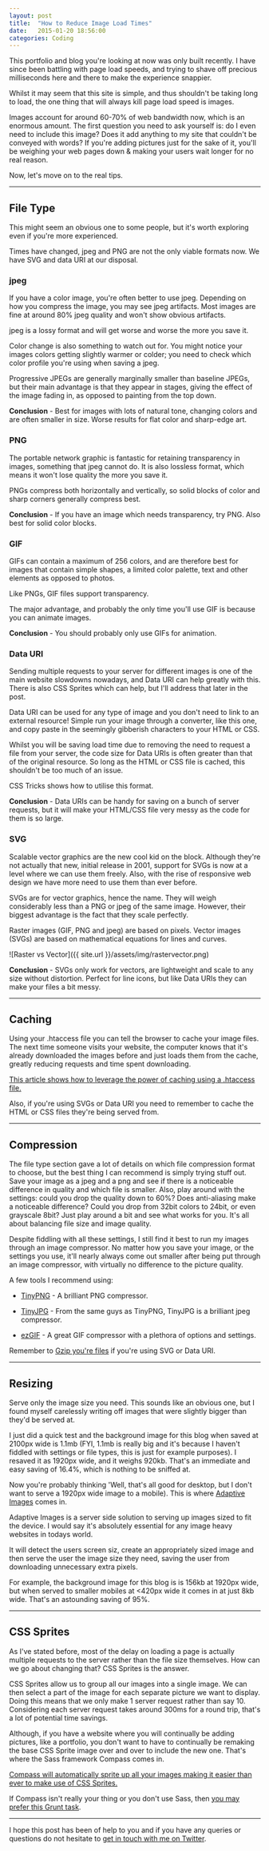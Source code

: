 ```yaml
---
layout: post
title:  "How to Reduce Image Load Times"
date:   2015-01-20 18:56:00
categories: Coding
---
```


This portfolio and blog you're looking at now was only built recently. I have since been battling with page load speeds, and trying to shave off precious milliseconds here and there to make the experience snappier.

Whilst it may seem that this site is simple, and thus shouldn't be taking long to load, the one thing that will always kill page load speed is images.

Images account for around 60-70% of web bandwidth now, which is an enormous amount. The first question you need to ask yourself is: do I even need to include this image? Does it add anything to my site that couldn't be conveyed with words? If you're adding pictures just for the sake of it, you'll be weighing your web pages down & making your users wait longer for no real reason.

Now, let's move on to the real tips.

---

## File Type

This might seem an obvious one to some people, but it's worth exploring even if you're more experienced.

Times have changed, jpeg and PNG are not the only viable formats now. We have SVG and data URI at our disposal.

### jpeg

If you have a color image, you're often better to use jpeg. Depending on how you compress the image, you may see jpeg artifacts. Most images are fine at around 80% jpeg quality and won't show obvious artifacts.

jpeg is a lossy format and will get worse and worse the more you save it.

Color change is also something to watch out for. You might notice your images colors getting slightly warmer or colder; you need to check which color profile you're using when saving a jpeg.

Progressive JPEGs are generally marginally smaller than baseline JPEGs, but their main advantage is that they appear in stages, giving the effect of the image fading in, as opposed to painting from the top down.

**Conclusion** - Best for images with lots of natural tone, changing colors and are often smaller in size. Worse results for flat color and sharp-edge art.

### PNG

The portable network graphic is fantastic for retaining transparency in images, something that jpeg cannot do. It is also lossless format, which means it won't lose quality the more you save it.

PNGs compress both horizontally and vertically, so solid blocks of color and sharp corners generally compress best.

**Conclusion** - If you have an image which needs transparency, try PNG. Also best for solid color blocks.

### GIF

GIFs can contain a maximum of 256 colors, and are therefore best for images that contain simple shapes, a limited color palette, text and other elements as opposed to photos.

Like PNGs, GIF files support transparency.

The major advantage, and probably the only time you'll use GIF is because you can animate images.

**Conclusion** - You should probably only use GIFs for animation.

### Data URI

Sending multiple requests to your server for different images is one of the main website slowdowns nowadays, and Data URI can help greatly with this. There is also CSS Sprites which can help, but I'll address that later in the post.

Data URI can be used for any type of image and you don't need to link to an external resource! Simple run your image through a converter, like this one, and copy paste in the seemingly gibberish characters to your HTML or CSS.

Whilst you will be saving load time due to removing the need to request a file from your server, the code size for Data URIs is often greater than that of the original resource. So long as the HTML or CSS file is cached, this shouldn't be too much of an issue.

CSS Tricks shows how to utilise this format.

**Conclusion** - Data URIs can be handy for saving on a bunch of server requests, but it will make your HTML/CSS file very messy as the code for them is so large.

### SVG

Scalable vector graphics are the new cool kid on the block. Although they're not actually that new, initial release in 2001, support for SVGs is now at a level where we can use them freely. Also, with the rise of responsive web design we have more need to use them than ever before.

SVGs are for vector graphics, hence the name. They will weigh considerably less than a PNG or jpeg of the same image. However, their biggest advantage is the fact that they scale perfectly.

Raster images (GIF, PNG and jpeg) are based on pixels. Vector images (SVGs) are based on mathematical equations for lines and curves.

![Raster vs Vector]({{ site.url }}/assets/img/rastervector.png)

**Conclusion** - SVGs only work for vectors, are lightweight and scale to any size without distortion. Perfect for line icons, but like Data URIs they can make your files a bit messy.

---

## Caching

Using your .htaccess file you can tell the browser to cache your image files. The next time someone visits your website, the computer knows that it's already downloaded the images before and just loads them from the cache, greatly reducing requests and time spent downloading.

[This article shows how to leverage the power of caching using a .htaccess file.](http://www.feedthebot.com/pagespeed/leverage-browser-caching.html)

Also, if you're using SVGs or Data URI you need to remember to cache the HTML or CSS files they're being served from.

---

## Compression

The file type section gave a lot of details on which file compression format to choose, but the best thing I can recommend is simply trying stuff out. Save your image as a jpeg and a png and see if there is a noticeable difference in quality and which file is smaller. Also, play around with the settings: could you drop the quality down to 60%? Does anti-aliasing make a noticeable difference? Could you drop from 32bit colors to 24bit, or even grayscale 8bit? Just play around a bit and see what works for you. It's all about balancing file size and image quality.

Despite fiddling with all these settings, I still find it best to run my images through an image compressor. No matter how you save your image, or the settings you use, it'll nearly always come out smaller after being put through an image compressor, with virtually no difference to the picture quality.

A few tools I recommend using:

* [TinyPNG](https://tinypng.com/) - A brilliant PNG compressor.

* [TinyJPG](https://tinyjpg.com/) - From the same guys as TinyPNG, TinyJPG is a brilliant jpeg compressor.

* [ezGIF](http://ezgif.com/) - A great GIF compressor with a plethora of options and settings.

Remember to [Gzip you're files](https://developers.google.com/web/fundamentals/performance/optimizing-content-efficiency/optimize-encoding-and-transfer) if you're using SVG or Data URI.

---

## Resizing

Serve only the image size you need. This sounds like an obvious one, but I found myself carelessly writing off images that were slightly bigger than they'd be served at.

I just did a quick test and the background image for this blog when saved at 2100px wide is 1.1mb (FYI, 1.1mb is really big and it's because I haven't fiddled with settings or file types, this is just for example purposes). I resaved it as 1920px wide, and it weighs 920kb. That's an immediate and easy saving of 16.4%, which is nothing to be sniffed at.

Now you're probably thinking 'Well, that's all good for desktop, but I don't want to serve a 1920px wide image to a mobile). This is where [Adaptive Images](http://adaptive-images.com/) comes in.

Adaptive Images is a server side solution to serving up images sized to fit the device. I would say it's absolutely essential for any image heavy websites in todays world.

It will detect the users screen siz, create an appropriately sized image and then serve the user the image size they need, saving the user from downloading unnecessary extra pixels.

For example, the background image for this blog is is 156kb at 1920px wide, but when served to smaller mobiles at <420px wide it comes in at just 8kb wide. That's an astounding saving of 95%.

---

## CSS Sprites

As I've stated before, most of the delay on loading a page is actually multiple requests to the server rather than the file size themselves. How can we go about changing that? CSS Sprites is the answer.

CSS Sprites allow us to group all our images into a single image. We can then select a part of the image for each separate picture we want to display. Doing this means that we only make 1 server request rather than say 10. Considering each server request takes around 300ms for a round trip, that's a lot of potential time savings.

Although, if you have a website where you will continually be adding pictures, like a portfolio, you don't want to have to continually be remaking the base CSS Sprite image over and over to include the new one. That's where the Sass framework Compass comes in.

[Compass will automatically sprite up all your images making it easier than ever to make use of CSS Sprites.](http://compass-style.org/help/tutorials/spriting/)

If Compass isn't really your thing or you don't use Sass, then [you may prefer this Grunt task](https://github.com/Ensighten/grunt-spritesmith).

---

I hope this post has been of help to you and if you have any queries or questions do not hesitate to [get in touch with me on Twitter](https://twitter.com/mildrenben).
